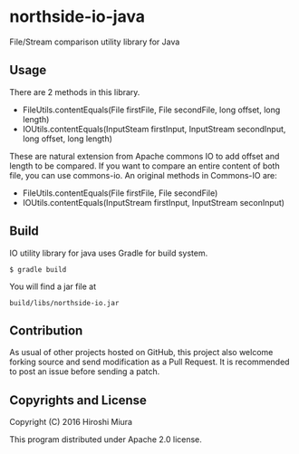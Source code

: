 # northside-io-java
File/Stream comparison utility library for Java

## Usage

There are 2 methods in this library.

- FileUtils.contentEquals(File firstFile, File secondFile, long offset, long length)
- IOUtils.contentEquals(InputSteam firstInput, InputStream secondInput, long offset, long length)

These are natural extension from Apache commons IO to add offset and length to be compared.
If you want to compare an entire content of both file, you can use commons-io.
An original methods in Commons-IO are:

- FileUtils.contentEquals(File firstFile, File secondFile)
- IOUtils.contentEquals(InputStream firstInput, InputStream seconInput)


## Build

IO utility library for java uses Gradle for build system.

```
$ gradle build
```

You will find a jar file at

```
build/libs/northside-io.jar
```

## Contribution

As usual of other projects hosted on GitHub, this project also welcome
forking source and send modification as a Pull Request.
It is recommended to post an issue before sending a patch.


## Copyrights and License

Copyright (C) 2016 Hiroshi Miura

This program distributed under Apache 2.0 license.
